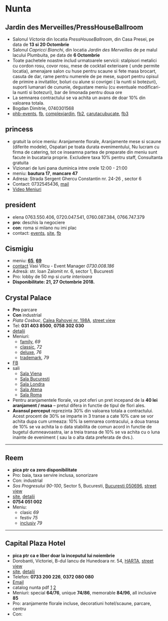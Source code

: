 # Nunta

## Jardin des Merveilles/PressHouseBallroom

+ Salonul _Victoria_ din locatia _PressHouseBallroom_, din Casa Presei, pe data de **13 si 20 Octombrie**
+ Salonul _Capricci Bianchi_, din locatia _Jardin des Merveilles_ de pe malul lacului Plumbuita, pe data de **6 Octombrie**
+ Toate pachetele noastre includ urmatoarele servicii: stalpisori metalici cu cordon rosu, covor rosu, mese de cocktail exterioare ( unde permite locatia), amenajare salon cu huse pentru scaune si fete masa brocart, casuta de dar, rame pentru numerele de pe mese, suport pentru opisul de primire a invitatilor, boluri cu alune si covrigei ( la nunti si botezuri), suporti lumanari de cununie, degustare meniu (cu eventuale modificari-la nunti si botezuri), bar de limonada pentru doua ore
+ La semnarea contractului se va achita un avans de doar 10% din valoarea totala. 
+ Bogdan Dimitrie, 0740301568
+ [phb-events](http://www.phb-events.ro), [fb](http://www.facebook.com/PressHouseBallroom), [complexjardin](http://complexjardin.ro/), [fb2](https://www.facebook.com/Complex-Jardin-1731301167200505/), [carutacubucate](http://carutacubucate.ro), [fb3](https://www.facebook.com/carutacubucate/)

## princess

+  gratuit la orice meniu: Aranjamente florale, Aranjamente mese si scaune (diferite modele), Ospatari pe toata durata evenimentului, Nu lucram cu firma de catering, tot ce inseamna partea de preparate din meniu sunt facute in bucataria proprie. Excludere taxa 10% pentru staff, Consultanta gratuita
+ Vizionari de luni pana duminica intre orele 12:00 - 21:00 
+ meniu: **bautura 17**, **mancare 47**
+ Adresa: Strada Sergent Ghercu Constantin nr. 24-26 , sector 6
+ Contact: 0732545436, [mail](mailto:princessballroomandevents@gmail.com)
+ [Video Meniuri](https://www.youtube.com/watch?v=LJODb7VuwLQ&t=74s)

## president

+ elena 0763.550.406, 0720.047.541, 0760.087.384, 0766.747.379
+ **pro**: deschis la negociere
+ **con**: roma si milano nu imi plac 
+ contact: [events](www.president-events.ro), [site](www.the-president.ro), [fb](https://www.facebook.com/pages/Centrul-de-Evenimente-the-President/589984981102723)

## Cismigiu

+ meniu: [**65**](http://www.crowncismigiu.ro/meniuri/meniu-65-euro-nunta-sambata), [**69**](http://www.crowncismigiu.ro/meniuri/meniu-69-euro-nunta-sambata)
+ [contact](http://www.crowncismigiu.ro/contact) Vasi Vîlcu - Event Manager _0730.008.186_
+ Adresă: str. Ioan Zalomit nr. 6, sector 1, Bucuresti
+ Pro: lobby de 50 mp si _curte interioara_
+ **Disponibilitate: 21, 27 Octombrie 2018.**

## Crystal Palace

+ **Pro** parcare
+ **Con** industrial
+ _Piata Cosbuc_, [Calea Rahovei nr. 198A](https://goo.gl/maps/LSuAL1zaowL2), [street view](https://www.google.com/maps/place/Crystal+Palace+Ballrooms/@44.418832,26.0832183,3a,75y,352.61h,103.32t/data=!3m6!1e1!3m4!1sEm8RY_NvGPzz4-x3KH9HBw!2e0!7i13312!8i6656!4m5!3m4!1s0x0:0x2c3b91495277d502!8m2!3d44.4194165!4d26.0820124?hl=en-US)
+ Tel: **031 403 8500**, **0758 302 030**
+ [detalii](http://www.locatiinuntabucuresti.ro/detalii/crystal-palace-ballrooms-669)
+ Meniuri: 
  + [family](http://www.crystalpalaceballrooms.ro/portfolio/meniu-crystal-family-69-eurpers/), *69*
  + [classic](http://www.crystalpalaceballrooms.ro/portfolio/meniu-crystal-classic-72-eurpers/), *72*
  + [deluxe](http://www.crystalpalaceballrooms.ro/portfolio/meniu-crystal-deluxe-76-eurpers/), *76*
  + [trademark](http://www.crystalpalaceballrooms.ro/portfolio/meniu-crystal-trademark-79-eurpers/), *79*
+ [FB](https://www.facebook.com/crystalpalaceballrooms/)
+ sali
  + [Sala Viena](http://www.crystalpalaceballrooms.ro/salile-noastre/viena/galerie-nunta/)
  + [Sala Bucuresti](http://www.crystalpalaceballrooms.ro/salile-noastre/bucuresti/galerie-nunta/)
  + [Sala Londra](http://www.crystalpalaceballrooms.ro/salile-noastre/londra/galerie-nunta/)
  + [Sala Atena](http://www.crystalpalaceballrooms.ro/salile-noastre/atena/galerie-nunta/)
  + [Sala Roma](http://www.crystalpalaceballrooms.ro/salile-noastre/roma/galerie-nunta/)
+ Pentru aranjamentele florale, va pot oferi un pret incepand de la **40 lei aranjament / masa** – pretul difera in functie de tipul de flori ales.
+ **Avansul perceput** reprezinta  30% din valoarea totala a contractului. Acest procent de 30% se imparte in 3 transe a cate 10% care se vor achita dupa cum urmeaza: 10% la semnarea contracului, a doua transa de 10% se va achita la o data stabilita de comun acord in functie de bugetul dumneavoastra, iar a treia transa de 10% se va achita cu o luna inainte de eveniment ( sau la o alta data preferata de dvs.). 

---

## Reem

+ **pica ptr ca zero disponibilitate**
+ Pro: baia, taxa servire inclusa, sonorizare
+ Con: industrial
+ _Sos Progresului 90-100_, Sector 5, Bucuresti, [București 050696](https://goo.gl/maps/d5eQFBNPk4N2), [street view](https://www.google.com/maps/place/Strada+Progresului+90,+Bucure%C8%99ti,+Romania/@44.4203761,26.072352,3a,75y,227.73h,86.83t/data=!3m7!1e1!3m5!1sFKcpbPVzWjANfxuu7VK05A!2e0!6s%2F%2Fgeo2.ggpht.com%2Fmaps%2Fphotothumb%2Ffd%2Fv1%3Fbpb%3DChAKDnNlYXJjaC5UQUNUSUxFEmUKNwkJgT_def-xQBFp3K7KyYqBpBojCxDThbhCGhoSGAoUChIJCYE_3Xn_sUARt4kdfjtJzwcQWgwSCg3WBXoaFYJRig8aEglVObZBfP-xQBFrLrMkR3iuNSoKDdYFehoVglGKDxoECFYQVg%26gl%3DUS!7i13312!8i6656!4m5!3m4!1s0x40b1ff79dd3f8109:0xa4818ac9caaedc69!8m2!3d44.4204502!4d26.0723074?hl=en-US)
+ [site](http://reemballroom.ro/),  [detalii](http://www.locatiinuntabucuresti.ro/detalii/reem-ballroom-355)
+ **0754 051 002**
+ Meniu: 
  + clasic *69*
  + festiv *75*
  + [inclusiv](http://reemballroom.ro/wp-content/uploads/2018/03/meniu-nunta.jpg) *79*

---

## Capital Plaza Hotel

+ **pica ptr ca e liber doar la inceputul lui noiembrie**
+ Dorobanti, Victoriei, B-dul Iancu de Hunedoara nr. 54, [HARTA](https://goo.gl/maps/C4DHA38thWT2), [street view](https://www.google.ro/maps/@44.4528672,26.0964543,3a,75y,174.85h,92.46t/data=!3m6!1e1!3m4!1suAuZln6Ihrtfmttyn9TI5g!2e0!7i13312!8i6656)
+ [site](https://www.capitalplaza.ro/), [detalii](http://www.locatiinuntabucuresti.ro/detalii/capital-plaza-hotel-358)
+ Telefon: **0733 200 226**, **0372 080 080**
+ [Email](mailto:events@capitalplaza.ro)
+ catalog nunta pdf [1](http://www.localuri.ro/pdf/capital-plaza-catalog-nunta.pdf) [2](https://www.capitalplaza.ro/resurse/509/catalog-de-nunta.pdf) 
+ Meniuri: special **64/76**, unique **74/86**, memorable **84/96**, all inclusive **85**
+ Pro: aranjamente florale incluse, decoratiuni hotel/scaune, parcare, centru
+ Con:  